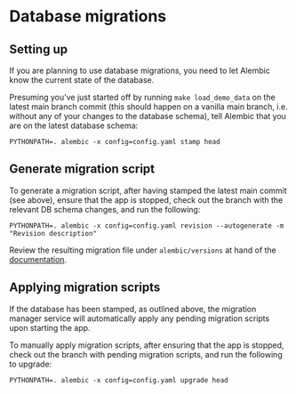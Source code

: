 # Database migrations

## Setting up

If you are planning to use database migrations, you need to let
Alembic know the current state of the database.

Presuming you've just started off by running `make load_demo_data`
on the latest main branch commit (this should happen on a vanilla main branch,
i.e. without any of your changes to the database schema),
tell Alembic that you are on the latest database schema:

```
PYTHONPATH=. alembic -x config=config.yaml stamp head
```

## Generate migration script

To generate a migration script, after having stamped the latest main commit (see above),
ensure that the app is stopped, check out the branch with the relevant DB schema
changes, and run the following:

```
PYTHONPATH=. alembic -x config=config.yaml revision --autogenerate -m "Revision description"
```

Review the resulting migration file under `alembic/versions` at hand of the [documentation](https://alembic.sqlalchemy.org/en/latest/autogenerate.html).

## Applying migration scripts

If the database has been stamped, as outlined above, the migration manager service
will automatically apply any pending migration scripts upon starting the app.

To manually apply migration scripts, after ensuring that the app is stopped, check
out the branch with pending migration scripts, and run the following to upgrade:

```
PYTHONPATH=. alembic -x config=config.yaml upgrade head
```
